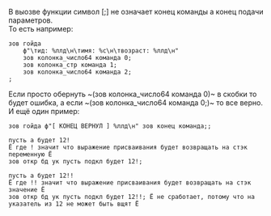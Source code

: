 ﻿В выозве функции символ [;] не означает конец команды а конец подачи параметров.<br>
То есть например:
```
зов гойда
	ф"\тид: %ллд\н\тимя: %с\н\твозраст: %ллд\н" 
	зов колонка_число64 команда 0;
	зов колонка_стр команда 1; 
	зов колонка_число64 команда 2;
;
```
Если просто обернуть ~(зов колонка_число64 команда 0)~ в скобки то будет ошибка, 
а если ~(зов колонка_число64 команда 0;)~ то все верно.<br>
И ещё один пример:
```
зов гойда ф"[ КОНЕЦ ВЕРНУЛ ] %ллд\н" зов конец команда;;
```

```
пусть а будет 12!
Ё где ! значит что выражение присваивания будет возвращать на стэк переменную Ё
зов откр бд ук пусть подкл будет 12!;

пусть а будет 12!!
Ё где !! значит что выражение присваивания будет возвращать на стэк значение Ё
зов откр бд ук пусть подкл будет 12!!; Ё не сработает, потому что на указатель из 12 не может быть вщят Ё
```